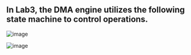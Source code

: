 ## In Lab3, the DMA engine utilizes the following state machine to control operations. 

![image](https://user-images.githubusercontent.com/10312505/227838717-bb0abf00-dd6e-4394-a4da-2935dc0450e4.png)

![image](https://user-images.githubusercontent.com/10312505/227838795-7f6e059c-d0dc-4f2e-bff2-1e6d80118d2d.png)
